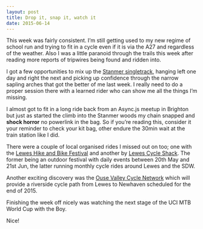 ```yaml
---
layout: post
title: Drop it, snap it, watch it
date: 2015-06-14
---
```


This week was fairly consistent. I’m still getting used to my new regime of school run and trying to fit in a cycle even if it is via the A27 and regardless of the weather. Also I was a little paranoid through the trails this week after reading more reports of tripwires being found and ridden into.

I got a few opportunities to mix up the [Stanmer singletrack](https://www.youtube.com/watch?v=TE_ECVS_RsI), hanging left one day and right the next and picking up confidence through the narrow sapling arches that got the better of me last week. I really need to do a proper session there with a learned rider who can show me all the things I’m missing.

I almost got to fit in a long ride back from an Async.js meetup in Brighton but just as started the climb into the Stanmer woods my chain snapped and **shock horror** no powerlink in the bag. So if you’re reading this, consider it your reminder to check your kit bag, other endure the 30min wait at the train station like I did.

There were a couple of local organised rides I missed out on too; one with the [Lewes Hike and Bike Festival](http://www.leweshikeandbike.co.uk/) and another by [Lewes Cycle Shack](http://lewescycleshack.co.uk/). The former being an outdoor festival with daily events between 20th May and 21st Jun, the latter running monthly cycle rides around Lewes and the SDW.

Another exciting discovery was the [Ouse Valley Cycle Network](http://ovcnet.ning.com/) which will provide a riverside cycle path from Lewes to Newhaven scheduled for the end of 2015.

Finishing the week off nicely was watching the next stage of the UCI MTB World Cup with the Boy.

Nice!